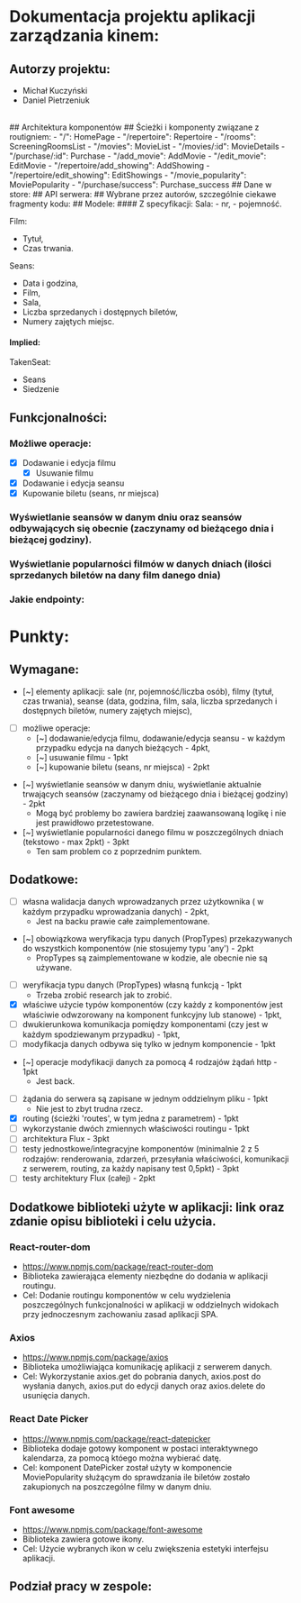 # Dokumentacja projektu aplikacji zarządzania kinem:
## Autorzy projektu:
- Michał Kuczyński
- Daniel Pietrzeniuk
<br/>
## Architektura komponentów
<!--TO DO-->
## Ścieżki i komponenty związane z routigniem:
- "/": HomePage
- "/repertoire": Repertoire
- "/rooms": ScreeningRoomsList
- "/movies": MovieList
- "/movies/:id": MovieDetails
- "/purchase/:id": Purchase
- "/add_movie": AddMovie
- "/edit_movie": EditMovie
- "/repertoire/add_showing": AddShowing
- "/repertoire/edit_showing": EditShowings
- "/movie_popularity": MoviePopularity
- "/purchase/success": Purchase_success
## Dane w store:
<!-- TODO  -->
## API serwera:
<!-- TODO  -->
## Wybrane przez autorów, szczególnie ciekawe fragmenty kodu:
<!-- TODO  -->
## Modele:
#### Z specyfikacji:
Sala:
- nr,
- pojemność.

Film:
- Tytuł,
- Czas trwania.

Seans:
- Data i godzina,
- Film,
- Sala,
- Liczba sprzedanych i dostępnych biletów,
- Numery zajętych miejsc.
#### Implied:
TakenSeat:
- Seans
- Siedzenie

## Funkcjonalności:
### Możliwe operacje:
- [x] Dodawanie i edycja filmu
    - [x] Usuwanie filmu
- [x] Dodawanie i edycja seansu
- [x] Kupowanie biletu (seans, nr miejsca)
###  Wyświetlanie seansów w danym dniu oraz seansów odbywających się obecnie (zaczynamy od bieżącego dnia i bieżącej godziny).
### Wyświetlanie popularności filmów w danych dniach (ilości sprzedanych biletów na dany film danego dnia)
<!-- TODO rozszerzyć i wyjaśnić co znaczy ten punkt -->


### Jakie endpointy:

# Punkty:
## Wymagane:
- [~] elementy aplikacji: sale (nr, pojemność/liczba osób), filmy (tytuł, czas trwania), seanse (data, godzina, film, sala, liczba sprzedanych i dostępnych biletów, numery zajętych miejsc),
- [ ] możliwe operacje:
    - [~] dodawanie/edycja filmu, dodawanie/edycja seansu - w każdym przypadku edycja na danych bieżących - 4pkt,
    - [~] usuwanie filmu - 1pkt
    - [~] kupowanie biletu (seans, nr miejsca) - 2pkt
- [~] wyświetlanie seansów w danym dniu, wyświetlanie aktualnie trwających seansów (zaczynamy od bieżącego dnia i bieżącej godziny) - 2pkt
    - Mogą być problemy bo zawiera bardziej zaawansowaną logikę i nie jest prawidłowo przetestowane.
- [~] wyświetlanie popularności danego filmu w poszczególnych dniach (tekstowo - max 2pkt) - 3pkt
    - Ten sam problem co z poprzednim punktem.
## Dodatkowe:
- [ ] własna walidacja danych wprowadzanych przez użytkownika ( w każdym przypadku wprowadzania danych) - 2pkt,
    - Jest na backu prawie całe zaimplementowane.
- [~] obowiązkowa weryfikacja typu danych (PropTypes) przekazywanych do wszystkich komponentów (nie stosujemy typu 'any') - 2pkt
    - PropTypes są zaimplementowane w kodzie, ale obecnie nie są używane.
- [ ] weryfikacja typu danych (PropTypes) własną funkcją - 1pkt
    - Trzeba zrobić research jak to zrobić.
- [x] właściwe użycie typów komponentów (czy każdy z komponentów jest właściwie odwzorowany na komponent funkcyjny lub stanowe) - 1pkt,
- [ ] dwukierunkowa komunikacja pomiędzy komponentami (czy jest w każdym spodziewanym przypadku) - 1pkt,
- [ ] modyfikacja danych odbywa się tylko w jednym komponencie - 1pkt
- [~] operacje modyfikacji danych za pomocą 4 rodzajów żądań http - 1pkt
    - Jest back.
- [ ] żądania do serwera są zapisane w jednym oddzielnym pliku - 1pkt
    - Nie jest to zbyt trudna rzecz.
- [x] routing (ścieżki 'routes', w tym jedna z parametrem) - 1pkt
- [ ] wykorzystanie dwóch zmiennych właściwości routingu - 1pkt
- [ ] architektura Flux - 3pkt
- [ ] testy jednostkowe/integracyjne komponentów (minimalnie 2 z 5 rodzajów:  renderowania, zdarzeń, przesyłania właściwości, komunikacji z serwerem, routing, za każdy napisany test 0,5pkt) - 3pkt
- [ ] testy architektury Flux (całej) - 2pkt

## Dodatkowe biblioteki użyte w aplikacji: link oraz zdanie opisu biblioteki i celu użycia.
### React-router-dom
- https://www.npmjs.com/package/react-router-dom
- Biblioteka zawierająca elementy niezbędne do dodania w aplikacji routingu.
- Cel: Dodanie routingu komponentów w celu wydzielenia poszczególnych funkcjonalności w aplikacji w oddzielnych widokach przy jednoczesnym zachowaniu zasad aplikacji SPA.
### Axios
- https://www.npmjs.com/package/axios
- Biblioteka umożliwiająca komunikację aplikacji z serwerem danych.
- Cel: Wykorzystanie axios.get do pobrania danych, axios.post do wysłania danych, axios.put do edycji danych oraz axios.delete do usunięcia danych.
### React Date Picker
- https://www.npmjs.com/package/react-datepicker
- Biblioteka dodaje gotowy komponent w postaci interaktywnego kalendarza, za pomocą któego można wybierać datę.
- Cel: komponent DatePicker został użyty w komponencie MoviePopularity służącym do sprawdzania ile biletów zostało zakupionych na poszczególne filmy w danym dniu.
### Font awesome
- https://www.npmjs.com/package/font-awesome
- Biblioteka zawiera gotowe ikony.
- Cel: Użycie wybranych ikon w celu zwiększenia estetyki interfejsu aplikacji.
## Podział pracy w zespole:
<!-- TODO  -->
